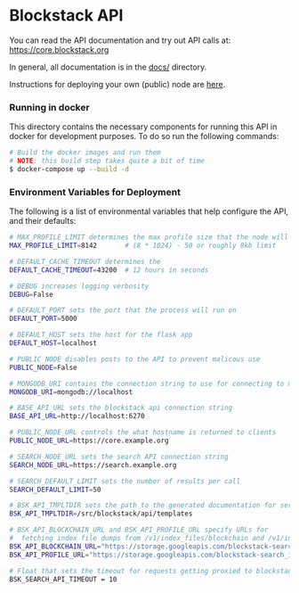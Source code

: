 # Blockstack API

You can read the API documentation and try out API calls at: https://core.blockstack.org

In general, all documentation is in the [docs/](https://github.com/blockstack/blockstack-core/tree/master/docs) directory.

Instructions for deploying your own (public) node are [here](https://github.com/blockstack/blockstack-core/tree/master/docs/install-api.md).

### Running in docker

This directory contains the necessary components for running this API in docker for development purposes. To do so run the following commands:

```bash
# Build the docker images and run them
# NOTE: this build step takes quite a bit of time
$ docker-compose up --build -d 
```

### Environment Variables for Deployment

The following is a list of environmental variables that help configure the API, and their defaults:

```bash
# MAX_PROFILE_LIMIT determines the max profile size that the node will index
MAX_PROFILE_LIMIT=8142       # (8 * 1024) - 50 or roughly 8kb limit

# DEFAULT_CACHE_TIMEOUT determines the
DEFAULT_CACHE_TIMEOUT=43200  # 12 hours in seconds

# DEBUG increases logging verbosity
DEBUG=False

# DEFAULT_PORT sets the port that the process will run on
DEFAULT_PORT=5000

# DEFAULT_HOST sets the host for the flask app
DEFAULT_HOST=localhost

# PUBLIC_NODE disables posts to the API to prevent malicous use
PUBLIC_NODE=False

# MONGODB_URI contains the connection string to use for connecting to mongo
MONGODB_URI=mongodb://localhost

# BASE_API_URL sets the blockstack api connection string
BASE_API_URL=http://localhost:6270

# PUBLIC_NODE_URL controls the what hostname is returned to clients
PUBLIC_NODE_URL=https://core.example.org

# SEARCH_NODE_URL sets the search API connection string
SEARCH_NODE_URL=https://search.example.org

# SEARCH_DEFAULT_LIMIT sets the number of results per call
SEARCH_DEFAULT_LIMIT=50

# BSK_API_TMPLTDIR sets the path to the generated documentation for serving
BSK_API_TMPLTDIR=/src/blockstack/api/templates

# BSK_API_BLOCKCHAIN_URL and BSK_API_PROFILE_URL specify URLs for
#  fetching index file dumps from /v1/index_files/blockchain and /v1/index_files/profiles
BSK_API_BLOCKCHAIN_URL="https://storage.googleapis.com/blockstack-search_indexer_data/blockchain_data.json"
BSK_API_PROFILE_URL="https://storage.googleapis.com/blockstack-search_indexer_data/profile_data.json"

# Float that sets the timeout for requests getting proxied to blockstack-core
BSK_SEARCH_API_TIMEOUT = 10

```
